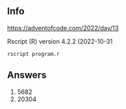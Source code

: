 
## Info

https://adventofcode.com/2022/day/13

Rscript (R) version 4.2.2 (2022-10-31

`rscript program.r `

## Answers

1. 5682
2. 20304
